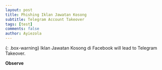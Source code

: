 ```yaml
---
layout: post
title: Phishing Iklan Jawatan Kosong
subtitle: Telegram Account Takeover
tags: [test]
comments: false
author: Ayiezola
---
```

{: .box-warning}
Iklan Jawatan Kosong di Facebook will lead to Telegram Takeover.

**Observe**




